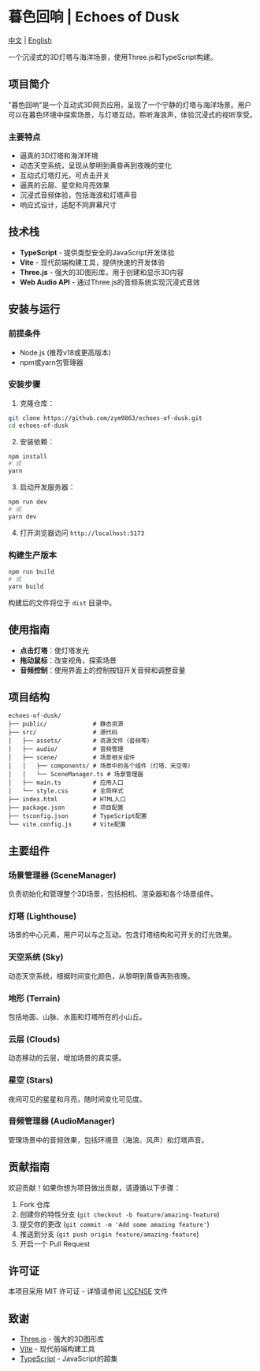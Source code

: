 # 暮色回响 | Echoes of Dusk

[中文](README.md) | [English](README_EN.md)

一个沉浸式的3D灯塔与海洋场景，使用Three.js和TypeScript构建。

## 项目简介

"暮色回响"是一个互动式3D网页应用，呈现了一个宁静的灯塔与海洋场景。用户可以在暮色环境中探索场景，与灯塔互动，聆听海浪声，体验沉浸式的视听享受。

### 主要特点

- 逼真的3D灯塔和海洋环境
- 动态天空系统，呈现从黎明到黄昏再到夜晚的变化
- 互动式灯塔灯光，可点击开关
- 逼真的云层、星空和月亮效果
- 沉浸式音频体验，包括海浪和灯塔声音
- 响应式设计，适配不同屏幕尺寸

## 技术栈

- **TypeScript** - 提供类型安全的JavaScript开发体验
- **Vite** - 现代前端构建工具，提供快速的开发体验
- **Three.js** - 强大的3D图形库，用于创建和显示3D内容
- **Web Audio API** - 通过Three.js的音频系统实现沉浸式音效

## 安装与运行

### 前提条件

- Node.js (推荐v18或更高版本)
- npm或yarn包管理器

### 安装步骤

1. 克隆仓库：

```bash
git clone https://github.com/zym9863/echoes-of-dusk.git
cd echoes-of-dusk
```

2. 安装依赖：

```bash
npm install
# 或
yarn
```

3. 启动开发服务器：

```bash
npm run dev
# 或
yarn dev
```

4. 打开浏览器访问 `http://localhost:5173`

### 构建生产版本

```bash
npm run build
# 或
yarn build
```

构建后的文件将位于 `dist` 目录中。

## 使用指南

- **点击灯塔**：使灯塔发光
- **拖动鼠标**：改变视角，探索场景
- **音频控制**：使用界面上的控制按钮开关音频和调整音量

## 项目结构

```
echoes-of-dusk/
├── public/             # 静态资源
├── src/                # 源代码
│   ├── assets/         # 资源文件（音频等）
│   ├── audio/          # 音频管理
│   ├── scene/          # 场景相关组件
│   │   ├── components/ # 场景中的各个组件（灯塔、天空等）
│   │   └── SceneManager.ts # 场景管理器
│   ├── main.ts         # 应用入口
│   └── style.css       # 全局样式
├── index.html          # HTML入口
├── package.json        # 项目配置
├── tsconfig.json       # TypeScript配置
└── vite.config.js      # Vite配置
```

## 主要组件

### 场景管理器 (SceneManager)

负责初始化和管理整个3D场景，包括相机、渲染器和各个场景组件。

### 灯塔 (Lighthouse)

场景的中心元素，用户可以与之互动。包含灯塔结构和可开关的灯光效果。

### 天空系统 (Sky)

动态天空系统，根据时间变化颜色，从黎明到黄昏再到夜晚。

### 地形 (Terrain)

包括地面、山脉、水面和灯塔所在的小山丘。

### 云层 (Clouds)

动态移动的云层，增加场景的真实感。

### 星空 (Stars)

夜间可见的星星和月亮，随时间变化可见度。

### 音频管理器 (AudioManager)

管理场景中的音频效果，包括环境音（海浪、风声）和灯塔声音。

## 贡献指南

欢迎贡献！如果你想为项目做出贡献，请遵循以下步骤：

1. Fork 仓库
2. 创建你的特性分支 (`git checkout -b feature/amazing-feature`)
3. 提交你的更改 (`git commit -m 'Add some amazing feature'`)
4. 推送到分支 (`git push origin feature/amazing-feature`)
5. 开启一个 Pull Request

## 许可证

本项目采用 MIT 许可证 - 详情请参阅 [LICENSE](LICENSE) 文件

## 致谢

- [Three.js](https://threejs.org/) - 强大的3D图形库
- [Vite](https://vitejs.dev/) - 现代前端构建工具
- [TypeScript](https://www.typescriptlang.org/) - JavaScript的超集

